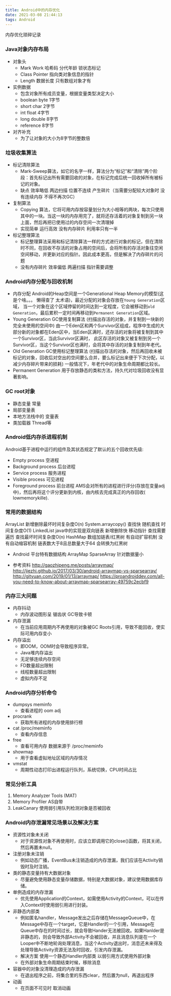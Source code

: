 ```yaml
---
title: Android中的内存优化
date: 2021-03-08 21:44:13
tags: Android
---
```

内存优化琐碎记录
<!-- more -->

### Java对象内存布局
- 对象头
  - Mark Work  哈希码 分代年龄 锁状态标记
  - Class Pointer 指向类对象信息的指针
  - Length  数据长度  只有数组对象才有
- 实例数据
  - 包含对象所有成员变量，根据变量类型决定大小
  - boolean byte  1字节
  - short char  2字节
  - int float  4字节
  - long double  8字节
  - reference  8字节
- 对齐补充
  - 为了让对象的大小为8字节的整数倍

### 垃圾收集算法
- 标记清除算法
  - Mark-Sweep算法，如它的名字一样，算法分为“标记”和“清除”两个阶段：首先标记出所有需要回收的对象，在标记完成后统一回收掉所有被标记的对象。
  - 缺点 效率略低 两边扫描 位置不连续 产生碎片（当需要分配较大对象时 没有连续内存 不得不再次GC）
- 复制算法
  - Copying 算法，它将可用内存按容量划分为大小相等的两块，每次只使用其中的一块。当这一块的内存用完了，就将还存活着的对象复制到另一块上面，然后再把已使用过的内存空间一次清理掉
  - 实现简单 运行高效 没有内存碎片  利用率只有一半
- 标记整理算法
  - 标记整理算法采用和标记清除算法一样的方式进行对象的标记，但在清除时不同，在回收不存活的对象占用的空间后，会将所有的存活对象往空闲空间移动，并更新对应的指针。因此成本更高，但是解决了内存碎片的问题
  - 没有内存碎片 效率偏低  两遍扫描 指针需要调整
### Android内存分配与回收机制
- 内存分配
  Android的Heap空间是一个Generational Heap Memory的模型(这是个啥。。。 懒得查了 太术语)，最近分配的对象会存放在`Young Generation`区域，
  当一个对象在这个区域停留的时间达到一定程度，它会被移动到`old Generation`，最后累积一定时间再移动到`Permanent Generation`区域。
- Young Generation
  GC使用复制算法 (扫描出存活的对象，并复制到一块新的完全未使用的空间中)
  由一个Eden区和两个Survivor区组成，程序中生成的大部分新的对象都在Eden区中，当Eden区满时，还存活的对象将被复制到其中一个Survivor区，当此Survivor区满时，
  此区存活的对象又被复制到另一个Survivor区，当这个Survivor区也满时，会将其中存活的对象复制到年老代。
- Old Generation
  GC使用标记整理算法 (扫描出存活的对象，然后再回收未被标记的对象，回收后对空出的空间要么合并，要么标记出来便于下次分配，以减少内存碎片带来的损耗)
  一般情况下，年老代中的对象生命周期都比较长。
- Permanent Generation
  用于存放静态的类和方法，持久代对垃圾回收没有显著影响。

### GC root对象
- 静态变量 常量
- 局部变量表
- 本地方法栈中的 变量表
- 类加载器 Thread等

### Android低内存杀进程机制
Android基于进程中运行的组件及其状态规定了默认的五个回收优先级:
- Empty process 空进程
- Background process 后台进程
- Service process 服务进程
- Visible process 可见进程
- Foreground process 前台进程
AMS会对所有的进程进行评分(存放在变量adj中)，然后再将这个评分更新到内核，由内核去完成真正的内存回收( lowmemorykille).

### 常用的数据结构
ArrayList   新增删除最坏时间复杂度O(n) System.arraycopy()  查找快 随机查找 时间复杂度O(1)
LinkedList  java中的实现是双向链表  新增删除快 移动指针 查找需要遍历 查找最坏时间复杂度O(n)
HashMap     数组加链表/红黑树 有自动扩容机制 没有自动缩容机制 链表数大于8且总数量大于64 会转换为红黑树

- Android 平台特有数据结构
ArrayMap  SparseArray 针对数据量小 

- 参考资料
http://gaozhipeng.me/posts/arraymap/
http://jiezhi.github.io/2017/03/30/android-arraymap-vs-sparsearray/
http://gityuan.com/2019/01/13/arraymap/
https://proandroiddev.com/all-you-need-to-know-about-arraymap-sparsearray-49759c2ecbf9



###  内存三大问题
- 内存抖动
  - 内存波动图形呈 锯齿状 GC导致卡顿
- 内存泄漏
  - 在当前应用周期内不再使用的对象被GC Roots引用，导致不能回收，使实际可用内存变小
- 内存溢出
  - 即OOM，OOM时会导致程序异常。
  - Java堆内存溢出
  - 无足够连续内存空间
  - FD数量超出限制
  - 线程数量超出限制
  - 虚拟内存不足

### Android内存分析命令
- dumpsys meminfo
  - 查看进程的 oom adj
- procrank
  - 获取所有进程的内存使用排行榜
- cat /proc/meminfo
  - 查看内存信息
- free
  - 查看可用内存 数据来源于 /proc/meminfo
- showmap
  - 用于查看虚拟地址区域的内存情况
- vmstat
  - 周期性动态打印出进程运行队列，系统切换，CPU时间占比
### 常见分析工具
1. Memory Analyzer Tools  (MAT)
2. Memory Profiler AS自带
3. LeakCanary 使用弱引用队列检测对象是否被回收

### Android内存泄漏常见场景以及解决方案

- 资源性对象未关闭
  - 对于资源性对象不再使用时，应该立即调用它的close()函数，将其关闭，然后再置未null。
- 注册对象未注销
  - 例如动态广播，EventBus未注销造成的内存泄漏，我们应该在Activity销毁时及时注销。
- 类的静态变量持有大数据对象
  - 尽量避免使用静态变量存储数据，特别是大数据对象，建议使用数据库存储。
- 单例造成的内存泄漏
  - 优先使用Application的Context，如需使用Activity的Context，可以在传入Context时使用弱引用进行封装。
- 非静态内部类
  - 例如匿名handler，Message发出之后存储在MessageQueue中，在Message中存在一个target，它是Handler的一个引用，Message在Queue中存在的时间过长，就会导致Hander无法被回收。如果Hanlder是非静态的，则会导致外部Activity不会被回收，并且消息队列是在一个Looper中不断地轮询处理消息，当这个Activity退出时，消息还未来得及处理导致Activity资源无法及时回收，引发内存泄漏。
  - 解决方案 使用一个静态Handler内部类 以弱引用方式使用外部对象
  - 在外部对象生命周期结束时候，移除消息
- 容器中的对象没清理造成的内存泄漏
  - 在退出程序之前，将集合里的东西clear，然后置为null，再退出程序
- 动画
  - 在页面不可见时 取消动画